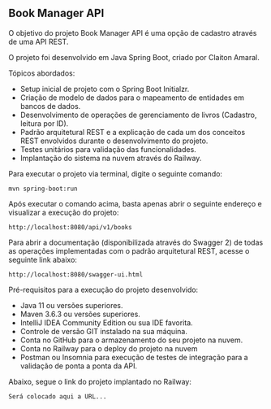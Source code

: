 <h2>Book Manager API</h2>

O objetivo do projeto Book Manager API é uma opção de cadastro através de uma API REST.

O projeto foi desenvolvido em Java Spring Boot, criado por Claiton Amaral.

Tópicos abordados:

* Setup inicial de projeto com o Spring Boot Initialzr.
* Criação de modelo de dados para o mapeamento de entidades em bancos de dados.
* Desenvolvimento de operações de gerenciamento de livros (Cadastro, leitura por ID).
* Padrão arquitetural REST e a explicação de cada um dos conceitos REST envolvidos durante o desenvolvimento do projeto.
* Testes unitários para validação das funcionalidades.
* Implantação do sistema na nuvem através do Railway.

Para executar o projeto via terminal, digite o seguinte comando:

```shell script
mvn spring-boot:run 
```

Após executar o comando acima, basta apenas abrir o seguinte endereço e visualizar a execução do projeto:

```
http://localhost:8080/api/v1/books
```

Para abrir a documentação (disponibilizada através do Swagger 2) de todas as operações implementadas com o padrão arquitetural REST, acesse o seguinte link abaixo:

```
http://localhost:8080/swagger-ui.html
```

Pré-requisitos para a execução do projeto desenvolvido:

* Java 11 ou versões superiores.
* Maven 3.6.3 ou versões superiores.
* IntelliJ IDEA Community Edition ou sua IDE favorita.
* Controle de versão GIT instalado na sua máquina.
* Conta no GitHub para o armazenamento do seu projeto na nuvem.
* Conta no Railway para o deploy do projeto na nuvem
* Postman ou Insomnia para execução de testes de integração para a validação de ponta a ponta da API.

Abaixo, segue o link do projeto implantado no Railway:

```
Será colocado aqui a URL...
```
